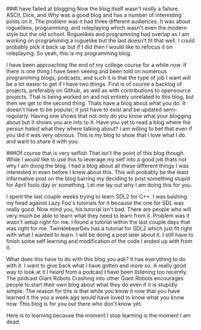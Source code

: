 ###I have failed at blogging
  Now the blog itself wasn't *really* a failure. ASCII, Dice, and Why was a good blog and has a number of interesting posts on it. The problem was it had three different audiences. It was about roguelikes, programming, and roleplaying which wasn't even the modern style but the old school. Roguelikes and programming had overlap as I am working on programming a roguelike but the last doesn't fit that well. I could probably pick it back up but if I did then I would like to refocus it on roleplaying. So yeah, this is my programming blog.

  I have been approaching the end of my college course for a while now. If there is one thing I have been seeing and been told on numerous programming blogs, podcasts, and such it is that the type of job I want will be a lot easier to get if I have two things. First is of course a backlog of projects, preferably on Github, as well as with contributions to opensource projects. That is being worked on and not entirely unrelated to this blog, but then we get to the second thing. Thats have a blog about what you do. It doesn't have to be popular, it just have to exist and be updated semi-regularly. Having one shows that not only do you know what your blogging about but it shows you are into to it. Have you yet to read a blog where the person *hated* what they where talking about? I am willing to bet that even if you did it was very obvious. This is my blog to show that I love what I do and want to share it with you.

###Of course that is very selfish
  That isn't the point of this blog though. While I would like to use this to leverage my self into a good job thats not why I am doing the blog. I had a blog about all these different things I was interested in even before I knew about this. This will probably be the least informative post on the blog barring my deciding to post something stupid for April fools day or something. Let me lay out why I am doing this for you.

  I spent the last couple weeks trying to learn SDL2 for C++. I was bashing my head against Lazy Foo's tutorials for it because the one for SDL was really good. Now mind you, his tutorial isn't bad. There are people who will very much be able to learn what they need to learn from it. Problem was it wasn't setup right for me. I found a tutorial within the last couple days that was right for me. TwinklebearDev has a tutorial for SDL2 which just fit right with what I wanted to learn. I will be doing a post later about it. I still have to finish some self learning and modification of the code I ended up with from it.

  What does this have to do with this blog you ask? It has everything to do with it. I want to give back what I have gotten and more so. A really good way to look at it I heard from a podcast I have been listening too recently. The podcast Giant Robots Crashing into other Giant Robots encourages people to start their own blog about what they do even if it is stupidly simple. The reason for this is that while you know it now that you have learned it the you a week ago would have loved to know what you know now. This blog is for you out there who don't know yet.

Here is to learning because the moment I stop learning is the moment I am dead.
